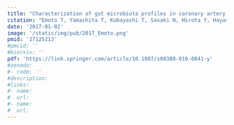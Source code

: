 ```yaml
---
title: "Characterization of gut microbiota profiles in coronary artery disease patients using data mining analysis of terminal restriction fragment length polymorphism: gut microbiota could be a diagnostic marker of coronary artery disease"
citation: "Emoto T, Yamashita T, Kobayashi T, Sasaki N, Hirota Y, Hayashi T, So A, **Kasahara K**, Yodoi K, Matsumoto T, Mizoguchi T, Ogawa W, Hirata KI. *Heart Vessels*. 2017 Jan;32(1):39-46. doi: 10.1007/s00380-016-0841-y. Epub 2016 Apr 28."
date: '2017-01-02'
image: '/static/img/pub/2017_Emoto.png'
pmid: '27125213'
#pmcid: ''
#biorxiv: ''
pdf: 'https://link.springer.com/article/10.1007/s00380-016-0841-y'
#zenodo: 
#- code: ''
#description:
#links:
#- name: 
#  url: 
#- name:
#  url:
---
```

